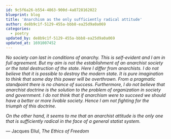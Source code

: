 ```yaml
---
id: 9c5f6a26-b554-4863-900d-4a8728162022
blueprint: blog
title: 'Anarchism as the only sufficiently radical attitude'
author: de8b9c1f-5129-455a-bbb8-ea25d9a0a069
categories:
  - poetry
updated_by: de8b9c1f-5129-455a-bbb8-ea25d9a0a069
updated_at: 1691007452
---
```

*No society can last in conditions of anarchy. This is self-evident and I am in full agreement. But my aim is not the establishment of an anarchist society or the total destruction of the state. Here I differ from anarchists. I do not believe that it is possible to destroy the modern state. It is pure imagination to think that some day this power will be overthrown. From a pragmatic standpoint there is no chance of success. Furthermore, I do not believe that anarchist doctrine is the solution to the problem of organization in society and government. I do not think that if anarchism were to succeed we should have a better or more livable society. Hence I am not fighting for the triumph of this doctrine.*

*On the other hand, it seems to me that an anarchist attitude is the only one that is sufficiently radical in the face of a general statist system.*

— Jacques Ellul, *The Ethics of Freedom*